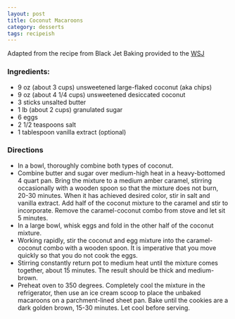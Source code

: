 ```yaml
---
layout: post
title: Coconut Macaroons
category: desserts
tags: recipeish
---
```


Adapted from the recipe from Black Jet Baking provided to the [WSJ](https://www.facebook.com/notes/black-jet-baking-co/the-recipe-as-seen-in-the-wsj/384669008222057/)

### Ingredients:
* 9 oz (about 3 cups) unsweetened large-flaked coconut (aka chips)
* 9 oz (about 4 1/4 cups) unsweetened desiccated coconut
* 3 sticks unsalted butter
* 1 lb (about 2 cups) granulated sugar
* 6 eggs
* 2 1/2 teaspoons salt
* 1 tablespoon  vanilla extract (optional)

### Directions
* In a bowl, thoroughly combine both types of coconut.
* Combine butter and sugar over medium-high heat in a heavy-bottomed 4 quart pan. Bring the mixture to a medium amber caramel, stirring occasionally with a wooden spoon so that the mixture does not burn, 20-30 minutes. When it has achieved desired color, stir in salt and vanilla extract. Add half of the coconut mixture to the caramel and stir to incorporate. Remove the caramel-coconut combo from stove and let sit 5 minutes.
* In a large bowl, whisk eggs and fold in the other half of the coconut mixture.
* Working rapidly, stir the coconut and egg mixture into the caramel-coconut combo with a wooden spoon. It is imperative that you move quickly so that you do not cook the eggs.
* Stirring constantly return pot to medium heat until the mixture comes together, about 15 minutes.  The result should be thick and medium-brown.
* Preheat oven to 350 degrees.  Completely cool the mixture in the refrigerator, then use an ice cream scoop to place the unbaked macaroons on a parchment-lined sheet pan.  Bake until the cookies are a dark golden brown, 15-30 minutes. Let cool before serving.
